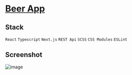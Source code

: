 # [Beer App](https://shaqi-dev.github.io/beer-app/)

## Stack
`React` `Typescript` `Next.js` `REST Api` `SCSS` `CSS Modules` `ESLint`

## Screenshot
![image](https://user-images.githubusercontent.com/71282670/180871767-85350777-4e15-452c-8976-464ddbd33f0d.png)
